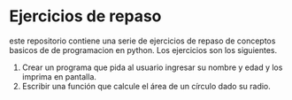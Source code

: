 # Ejercicios de repaso
este repositorio contiene una serie de ejercicios de repaso de conceptos basicos de de programacion en python. Los ejercicios son los siguientes. 
1. Crear un programa que pida al usuario ingresar su nombre y edad y los imprima en pantalla.
2. Escribir una función que calcule el área de un círculo dado su radio.